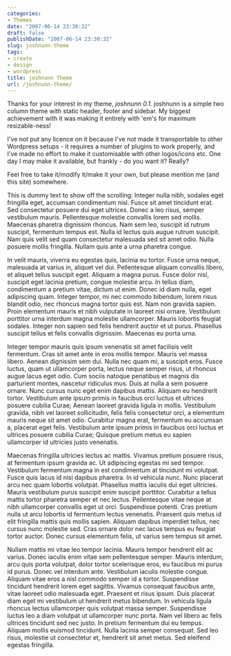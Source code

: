 ```yaml
---
categories:
- Themes
date: "2007-06-14 23:30:32"
draft: false
publishDate: "2007-06-14 23:30:32"
slug: joshnunn-theme
tags:
- create
- design
- wordpress
title: joshnunn Theme
url: /joshnunn-theme/
---
```

Thanks for your interest in my theme, *joshnunn 0.1*. joshnunn is a
simple two column theme with static header, footer and sidebar. My
biggest achievement with it was making it entirely with 'em's for
maximum resizable-ness!

I've not put any licence on it because I've not made it transportable to
other Wordpress setups - it requires a number of plugins to work
properly, and I've made no effort to make it customisable with other
logos/icons etc. One day I may make it available, but frankly - do you
want it? Really?

Feel free to take it/modify it/make it your own, but please mention me
(and this site) somewhere.

This is dummy text to show off the scrolling: Integer nulla nibh,
sodales eget fringilla eget, accumsan condimentum nisl. Fusce sit amet
tincidunt erat. Sed consectetur posuere dui eget ultrices. Donec a leo
risus, semper vestibulum mauris. Pellentesque molestie convallis lorem
sed mollis. Maecenas pharetra dignissim rhoncus. Nam sem leo, suscipit
id rutrum suscipit, fermentum tempus est. Nulla id lectus quis augue
rutrum suscipit. Nam quis velit sed quam consectetur malesuada sed sit
amet odio. Nulla posuere mollis fringilla. Nullam quis ante a urna
pharetra congue.

In velit mauris, viverra eu egestas quis, lacinia eu tortor. Fusce urna
neque, malesuada at varius in, aliquet vel dui. Pellentesque aliquam
convallis libero, et aliquet tellus suscipit eget. Aliquam a magna
purus. Fusce dolor nisl, suscipit eget lacinia pretium, congue molestie
arcu. In tellus diam, condimentum a pretium vitae, dictum ut enim. Donec
id diam nulla, eget adipiscing quam. Integer tempor, mi nec commodo
bibendum, lorem risus blandit odio, nec rhoncus magna tortor quis est.
Nam non gravida sapien. Proin elementum mauris et nibh vulputate in
laoreet nisi ornare. Vestibulum porttitor urna interdum magna molestie
ullamcorper. Mauris lobortis feugiat sodales. Integer non sapien sed
felis hendrerit auctor et ut purus. Phasellus suscipit tellus et felis
convallis dignissim. Maecenas eu porta urna.

Integer tempor mauris quis ipsum venenatis sit amet facilisis velit
fermentum. Cras sit amet ante in eros mollis tempor. Mauris vel massa
libero. Aenean dignissim sem dui. Nulla nec quam mi, a suscipit eros.
Fusce luctus, quam ut ullamcorper porta, lectus neque semper risus, ut
rhoncus augue lacus eget odio. Cum sociis natoque penatibus et magnis
dis parturient montes, nascetur ridiculus mus. Duis at nulla a sem
posuere ornare. Nunc cursus nunc eget enim dapibus mattis. Aliquam eu
hendrerit tortor. Vestibulum ante ipsum primis in faucibus orci luctus
et ultrices posuere cubilia Curae; Aenean laoreet gravida ligula in
mollis. Vestibulum gravida, nibh vel laoreet sollicitudin, felis felis
consectetur orci, a elementum mauris neque sit amet odio. Curabitur
magna erat, fermentum eu accumsan a, placerat eget felis. Vestibulum
ante ipsum primis in faucibus orci luctus et ultrices posuere cubilia
Curae; Quisque pretium metus eu sapien ullamcorper id ultricies justo
venenatis.

Maecenas fringilla ultricies lectus ac mattis. Vivamus pretium posuere
risus, at fermentum ipsum gravida ac. Ut adipiscing egestas mi sed
tempor. Vestibulum fermentum magna in est condimentum at tincidunt mi
volutpat. Fusce quis lacus id nisi dapibus pharetra. In id vehicula
nunc. Nunc placerat arcu nec quam lobortis volutpat. Phasellus mattis
iaculis dui eget ultricies. Mauris vestibulum purus suscipit enim
suscipit porttitor. Curabitur a tellus mattis tortor pharetra semper et
nec lectus. Pellentesque vitae neque at nibh ullamcorper convallis eget
ut orci. Suspendisse potenti. Cras pretium nulla ut arcu lobortis id
fermentum lectus venenatis. Praesent quis metus id elit fringilla mattis
quis mollis sapien. Aliquam dapibus imperdiet tellus, nec cursus nunc
molestie sed. Cras ornare dolor nec lacus tempus eu feugiat tortor
auctor. Donec cursus elementum felis, ut varius sem tempus sit amet.

Nullam mattis mi vitae leo tempor lacinia. Mauris tempor hendrerit elit
ac varius. Donec iaculis enim vitae sem pellentesque semper. Mauris
interdum, arcu quis porta volutpat, dolor tortor scelerisque eros, eu
faucibus mi purus id purus. Donec vel interdum ante. Vestibulum iaculis
molestie congue. Aliquam vitae eros a nisl commodo semper id a tortor.
Suspendisse tincidunt hendrerit lorem eget sagittis. Vivamus consequat
faucibus ante, vitae laoreet odio malesuada eget. Praesent et risus
ipsum. Duis placerat diam eget mi vestibulum ut hendrerit metus
bibendum. In vehicula ligula rhoncus lectus ullamcorper quis volutpat
massa semper. Suspendisse luctus leo a diam volutpat ut ullamcorper nunc
porta. Nam vel libero ac felis ultrices tincidunt sed nec justo. In
pretium fermentum dui eu tempus. Aliquam mollis euismod tincidunt. Nulla
lacinia semper consequat. Sed leo risus, molestie ut consectetur et,
hendrerit sit amet metus. Sed eleifend egestas fringilla.